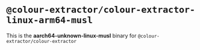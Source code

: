 # `@colour-extractor/colour-extractor-linux-arm64-musl`

This is the **aarch64-unknown-linux-musl** binary for `@colour-extractor/colour-extractor`
